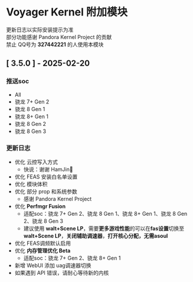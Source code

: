 # Voyager Kernel 附加模块
更新日志以实际安装提示为准  
部分功能感谢 Pandora Kernel Project 的贡献  
禁止 QQ号为 **327442221** 的人使用本模块

## [ 3.5.0 ] - 2025-02-20

### 推送soc

- All
- 骁龙 7+ Gen 2
- 骁龙 8 Gen 1
- 骁龙 8+ Gen 1
- 骁龙 8 Gen 2
- 骁龙 8 Gen 3

### 更新日志

- 优化 云控写入方式
  - 快说：谢谢 HamJin🐔
- 优化 FEAS 安装白名单设置
- 优化 模块体积
- 优化 部分 prop 和系统参数
  - 感谢 Pandora Kernel Project
- 优化 **Perfmgr Fusion**
    - 适配soc：骁龙 7+ Gen 2、骁龙 8 Gen 1、骁龙 8+ Gen 1、骁龙 8 Gen 2、骁龙 8 Gen 3
    - 建议使用 **walt+Scene LP**，需要**更多游戏性能**的可以在**fas设置**切换至**walt+Scene LP**，**关闭辅助调速器**，**打开核心分配，无需asoul**
- 优化 FEAS调频默认启用
- 优化 **内存管理优化 Beta**
    - 适配soc：骁龙 7+ Gen 2、骁龙 8+ Gen 1
- 新增 WebUI 添加 uag调速器切换
- 如果遇到 API 错误，请耐心等待新的内核
